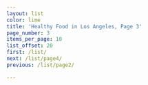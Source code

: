 ```yaml
---
layout: list
color: lime
title: 'Healthy Food in Los Angeles, Page 3'
page_number: 3
items_per_page: 10
list_offset: 20
first: /list/
next: /list/page4/
previous: /list/page2/

---
```


